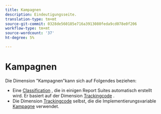 ```yaml
---
title: Kampagnen
description: Eindeutigungsseite.
translation-type: tm+mt
source-git-commit: 0328de560185e716a3913080feda9cd078e0f206
workflow-type: tm+mt
source-wordcount: '37'
ht-degree: 5%

---
```



# Kampagnen

Die Dimension &quot;Kampagnen&quot;kann sich auf Folgendes beziehen:

* Eine [Classification](../c-classifications2/c-classifications.md) , die in einigen Report Suites automatisch erstellt wird. Er basiert auf der Dimension [Trackingcode](tracking-code.md) .
* Die Dimension [Trackingcode](tracking-code.md) selbst, die die Implementierungsvariable [Kampagne](/help/implement/vars/page-vars/campaign.md) verwendet.
